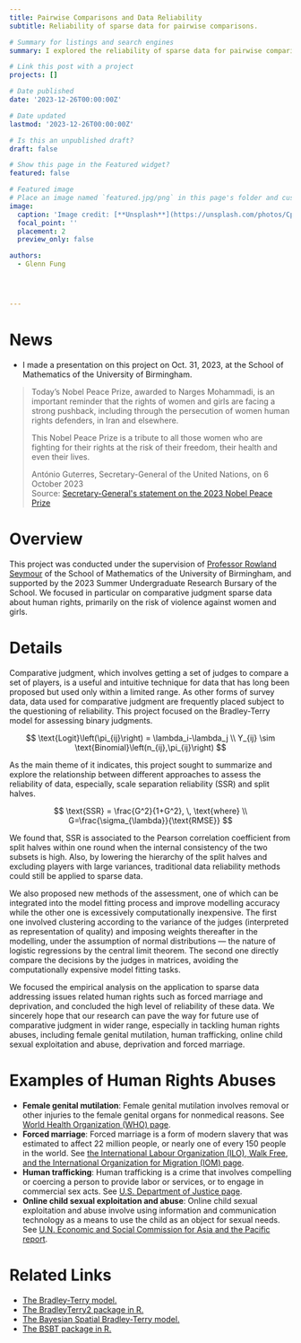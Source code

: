 ```yaml
---
title: Pairwise Comparisons and Data Reliability
subtitle: Reliability of sparse data for pairwise comparisons.

# Summary for listings and search engines
summary: I explored the reliability of sparse data for pairwise comparisons using the Bradley-Terry model in the summer of 2023. 

# Link this post with a project
projects: []

# Date published
date: '2023-12-26T00:00:00Z'

# Date updated
lastmod: '2023-12-26T00:00:00Z'

# Is this an unpublished draft?
draft: false

# Show this page in the Featured widget?
featured: false

# Featured image
# Place an image named `featured.jpg/png` in this page's folder and customize its options here.
image:
  caption: 'Image credit: [**Unsplash**](https://unsplash.com/photos/CpkOjOcXdUY)'
  focal_point: ''
  placement: 2
  preview_only: false

authors:
  - Glenn Fung




---
```


# News
* I made a presentation on this project on Oct. 31, 2023, at the School of Mathematics of the University of Birmingham. 

> <p>Today’s Nobel Peace Prize, awarded to Narges Mohammadi, is an important reminder that the rights of women and girls are facing a strong pushback, including through the persecution of women human rights defenders, in Iran and elsewhere.</p>
> <p>This Nobel Peace Prize is a tribute to all those women who are fighting for their rights at the risk of their freedom, their health and even their lives.</p>
> <p>António Guterres, Secretary-General of the United Nations, on 6 October 2023<br>
> Source: <a href="https://www.un.org/sg/en/content/sg/statement/2023-10-06/secretary-generals-statement-the-2023-nobel-peace-prize">Secretary-General's statement on the 2023 Nobel Peace Prize</a></p>

# Overview
This project was conducted under the supervision of [Professor Rowland Seymour](https://www.rowlandseymour.com/) of the School of Mathematics of the University of Birmingham, and supported by the 2023 Summer Undergraduate Research Bursary of the School. We focused in particular on comparative judgment sparse data about human rights, primarily on the risk of violence against women and girls. 

# Details
Comparative judgment, which involves getting a set of judges to compare a set of players, is a useful and intuitive technique for data that has long been proposed but used only within a limited range. As other forms of survey data, data used for comparative judgment are frequently placed subject to the questioning of reliability. This project focused on the Bradley-Terry model for assessing binary judgments. 

$$
\text{Logit}\left(\pi_{ij}\right) = \lambda_i-\lambda_j \\
Y_{ij} \sim \text{Binomial}\left(n_{ij},\pi_{ij}\right)
$$

As the main theme of it indicates, this project sought to summarize and explore the relationship between different approaches to assess the reliability of data, especially, scale separation reliability (SSR) and split halves.  

$$
\text{SSR} = \frac{G^2}{1+G^2}, \, \text{where} \\
G=\frac{\sigma_{\lambda}}{\text{RMSE}}
$$

We found that, SSR is associated to the Pearson correlation coefficient from split halves within one round when the internal consistency of the two subsets is high. Also, by lowering the hierarchy of the split halves and excluding players with large variances, traditional data reliability methods could still be applied to sparse data. 

We also proposed new methods of the assessment, one of which can be integrated into the model fitting process and improve modelling accuracy while the other one is excessively computationally inexpensive. The first one involved clustering according to the variance of the judges (interpreted as representation of quality) and imposing weights thereafter in the modelling, under the assumption of normal distributions — the nature of logistic regressions by the central limit theorem. The second one directly compare the decisions by the judges in matrices, avoiding the computationally expensive model fitting tasks. 

We focused the empirical analysis on the application to sparse data addressing issues related human rights such as forced marriage and deprivation, and concluded the high level of reliability of these data. We sincerely hope that our research can pave the way for future use of comparative judgment in wider range, especially in tackling human rights abuses, including female genital mutilation, human trafficking, online child sexual exploitation and abuse, deprivation and forced marriage. 

# Examples of Human Rights Abuses
* **Female genital mutilation**: Female genital mutilation involves removal or other injuries to the female genital organs for nonmedical reasons. See [World Health Organization (WHO) page](https://www.who.int/news-room/fact-sheets/detail/female-genital-mutilation).
* **Forced marriage**: Forced marriage is a form of modern slavery that was estimated to affect 22 million people, or nearly one of every 150 people in the world. See [the International Labour Organization (ILO), Walk Free, and the International Organization for Migration (IOM) page]( https://www.walkfree.org/reports/global-estimates-of-modern-slavery-2022).
* **Human trafficking**: Human trafficking is a crime that involves compelling or coercing a person to provide labor or services, or to engage in commercial sex acts. See [U.S. Department of Justice page](https://www.justice.gov/humantrafficking/what-is-human-trafficking).
* **Online child sexual exploitation and abuse**: Online child sexual exploitation and abuse involve using information and communication technology as a means to use the child as an object for sexual needs. See [U.N. Economic and Social Commission for Asia and the Pacific report](https://citeseerx.ist.psu.edu/viewdoc/download;jsessionid=E2DC58C89012864145C37E78191B4BA2?doi=10.1.1.510.3821&rep=rep1&type=pdf). 

# Related Links
* [The Bradley-Terry model. ](https://doi.org/10.1093/biomet/39.3-4.324)
* [The BradleyTerry2 package in R. ](https://github.com/hturner/BradleyTerry2)
* [The Bayesian Spatial Bradley-Terry model. ](https://doi.org/10.1111/rssc.12532)
* [The BSBT package in R. ](https://github.com/rowlandseymour/BSBT)
